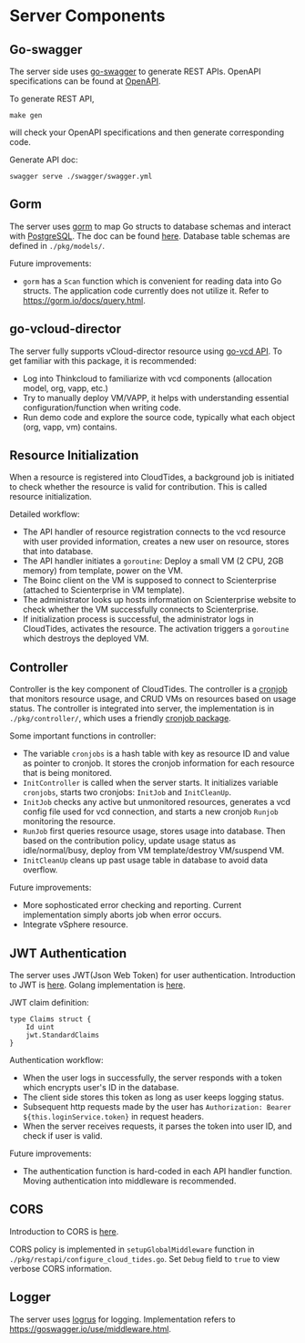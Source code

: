 # Server Components
## Go-swagger

The server side uses [go-swagger](https://github.com/go-swagger/go-swagger) to generate REST APIs. OpenAPI specifications can be found at [OpenAPI](https://swagger.io/specification/v2/).

To generate REST API,

```
make gen
```

will check your OpenAPI specifications and then generate corresponding code.

Generate API doc:
```
swagger serve ./swagger/swagger.yml
```

## Gorm

The server uses [gorm](https://github.com/go-gorm/gorm) to map Go structs to database schemas and interact with [PostgreSQL](https://www.postgresql.org/). The doc can be found [here](https://gorm.io/docs/). Database table schemas are defined in `./pkg/models/`.

Future improvements:
- `gorm` has a `Scan` function which is convenient for reading data into Go structs. The application code currently does not utilize it. Refer to https://gorm.io/docs/query.html.

## go-vcloud-director

The server fully supports vCloud-director resource using [go-vcd API](https://github.com/vmware/go-vcloud-director). To get familiar with this package, it is recommended:
- Log into Thinkcloud to familiarize with vcd components (allocation model, org, vapp, etc.)
- Try to manually deploy VM/VAPP, it helps with understanding essential configuration/function when writing code.
- Run demo code and explore the source code, typically what each object (org, vapp, vm) contains.

## Resource Initialization

When a resource is registered into CloudTides, a background job is initiated to check whether the resource is valid for contribution. This is called resource initialization.

Detailed workflow:
- The API handler of resource registration connects to the vcd resource with user provided information, creates a new user on resource, stores that into database.
- The API handler initiates a `goroutine`: Deploy a small VM (2 CPU, 2GB memory) from template, power on the VM.
- The Boinc client on the VM is supposed to connect to Scienterprise (attached to Scienterprise in VM template).
- The administrator looks up hosts information on Scienterprise website to check whether the VM successfully connects to Scienterprise.
- If initialization process is successful, the administrator logs in CloudTides, activates the resource. The activation triggers a `goroutine` which destroys the deployed VM.

## Controller

Controller is the key component of CloudTides. The controller is a [cronjob](https://ostechnix.com/a-beginners-guide-to-cron-jobs/) that monitors resource usage, and CRUD VMs on resources based on usage status. The controller is integrated into server, the implementation is in `./pkg/controller/`, which uses a friendly [cronjob package](https://github.com/robfig/cron).

Some important functions in controller:
- The variable `cronjobs` is a hash table with key as resource ID and value as pointer to cronjob. It stores the cronjob information for each resource that is being monitored.
- `InitController` is called when the server starts. It initializes variable `cronjobs`, starts two cronjobs: `InitJob` and `InitCleanUp`.
- `InitJob` checks any active but unmonitored resources, generates a vcd config file used for vcd connection, and starts a new cronjob `Runjob` monitoring the resource.
- `RunJob` first queries resource usage, stores usage into database. Then based on the contribution policy, update usage status as idle/normal/busy, deploy from VM template/destroy VM/suspend VM.
- `InitCleanUp` cleans up past usage table in database to avoid data overflow.

Future improvements:
- More sophosticated error checking and reporting. Current implementation simply aborts job when error occurs.
- Integrate vSphere resource.

## JWT Authentication

The server uses JWT(Json Web Token) for user authentication. Introduction to JWT is [here](http://self-issued.info/docs/draft-ietf-oauth-json-web-token.html). Golang implementation is [here](https://github.com/dgrijalva/jwt-go).

JWT claim definition:
```
type Claims struct {
	Id uint
	jwt.StandardClaims
}
```

Authentication workflow:
- When the user logs in successfully, the server responds with a token which encrypts user's ID in the database.
- The client side stores this token as long as user keeps logging status.
- Subsequent http requests made by the user has `Authorization: Bearer ${this.loginService.token}` in request headers.
- When the server receives requests, it parses the token into user ID, and check if user is valid.

Future improvements:
- The authentication function is hard-coded in each API handler function. Moving authentication into middleware is recommended.

## CORS

Introduction to CORS is [here](https://developer.mozilla.org/en-US/docs/Web/HTTP/CORS).

CORS policy is implemented in `setupGlobalMiddleware` function in `./pkg/restapi/configure_cloud_tides.go`. Set `Debug` field to `true` to view verbose CORS information.

## Logger

The server uses [logrus](https://github.com/Sirupsen/logrus) for logging. Implementation refers to https://goswagger.io/use/middleware.html. 

